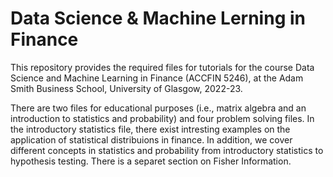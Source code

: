# Data Science & Machine Lerning in Finance

This repository provides the required files for tutorials for the course Data Science and Machine Learning in Finance (ACCFIN 5246), at the Adam Smith Business School, 
University of Glasgow, 2022-23.

There are two files for educational purposes (i.e., matrix algebra and an introduction to statistics and probability) and four problem solving files.
In the introductory statistics file, there exist intresting examples on the application of statistical distribuions in finance. 
In addition, we cover different concepts in statistics and probability from introductory statistics to hypothesis testing.
There is a separet section on Fisher Information. 


